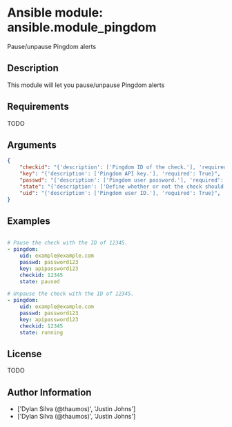 # Ansible module: ansible.module_pingdom


Pause/unpause Pingdom alerts

## Description

This module will let you pause/unpause Pingdom alerts

## Requirements

TODO

## Arguments

``` json
{
    "checkid": "{'description': ['Pingdom ID of the check.'], 'required': True}",
    "key": "{'description': ['Pingdom API key.'], 'required': True}",
    "passwd": "{'description': ['Pingdom user password.'], 'required': True}",
    "state": "{'description': ['Define whether or not the check should be running or paused.'], 'required': True, 'choices': ['running', 'paused']}",
    "uid": "{'description': ['Pingdom user ID.'], 'required': True}",
}
```

## Examples


``` yaml

# Pause the check with the ID of 12345.
- pingdom:
    uid: example@example.com
    passwd: password123
    key: apipassword123
    checkid: 12345
    state: paused

# Unpause the check with the ID of 12345.
- pingdom:
    uid: example@example.com
    passwd: password123
    key: apipassword123
    checkid: 12345
    state: running

```

## License

TODO

## Author Information
  - ['Dylan Silva (@thaumos)', 'Justin Johns']
  - ['Dylan Silva (@thaumos)', 'Justin Johns']

